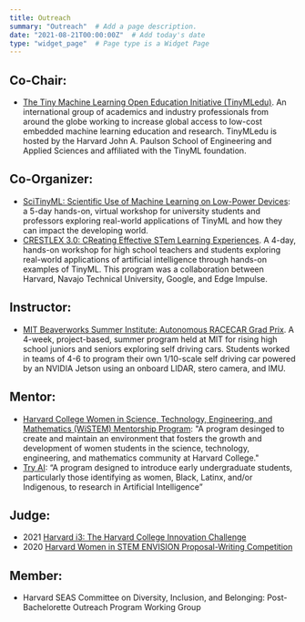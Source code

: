 ```yaml
---
title: Outreach
summary: "Outreach"  # Add a page description.
date: "2021-08-21T00:00:00Z"  # Add today's date
type: "widget_page"  # Page type is a Widget Page
---
```


## Co-Chair:
+ [The Tiny Machine Learning Open Education Initiative (TinyMLedu)](https://tinyml.seas.harvard.edu). An international group of academics and industry professionals from around the globe working to increase global access to low-cost embedded machine learning education and research. TinyMLedu is hosted by the Harvard John A. Paulson School of Engineering and Applied Sciences and affiliated with the TinyML foundation.

## Co-Organizer:
+ [SciTinyML: Scientific Use of Machine Learning on Low-Power Devices](http://indico.ictp.it/event/9622/): a 5-day hands-on, virtual workshop for university students and professors exploring real-world applications of TinyML and how they can impact the developing world. 
+ [CRESTLEX 3.0: CReating Effective STem Learning Experiences](/courses/crestlex). A 4-day, hands-on workshop for high school teachers and students exploring real-world applications of artificial intelligence through hands-on examples of TinyML. This program was a collaboration between Harvard, Navajo Technical University, Google, and Edge Impulse.

## Instructor:
+ [MIT Beaverworks Summer Institute: Autonomous RACECAR Grad Prix](/courses/beaverworks). A 4-week, project-based, summer program held at MIT for rising high school juniors and seniors exploring self driving cars. Students worked in teams of 4-6 to program their own 1/10-scale self driving car powered by an NVIDIA Jetson using an onboard LIDAR, stero camera, and IMU.

## Mentor:
+  [Harvard College Women in Science, Technology, Engineering, and Mathematics (WiSTEM) Mentorship Program](https://hcwc.college.harvard.edu/): "A program desinged to create and maintain an environment that fosters the growth and development of women students in the science, technology, engineering, and mathematics community at Harvard College."
+  [Try AI](https://www.try-ai.org/): “A program designed to introduce early undergraduate students, particularly those identifying as women, Black, Latinx, and/or Indigenous, to research in Artificial Intelligence”

## Judge:
+ 2021 [Harvard i3: The Harvard College Innovation Challenge](http://tech.seas.harvard.edu/harvardi3)
+ 2020 [Harvard Women in STEM ENVISION Proposal-Writing Competition](https://www.envisionbywistem.com/)

## Member:
+ Harvard SEAS Committee on Diversity, Inclusion, and Belonging: Post-Bachelorette Outreach Program Working Group